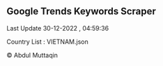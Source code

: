 

## Google Trends Keywords Scraper 
 
Last Update 30-12-2022 , 04:59:36

Country List :
VIETNAM.json



© Abdul Muttaqin 
